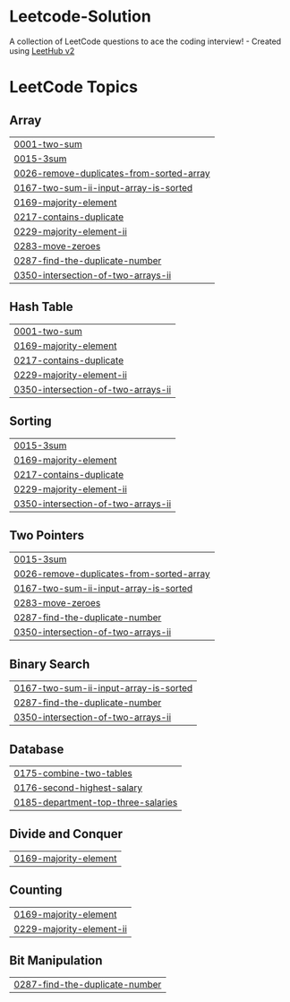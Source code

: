 # Leetcode-Solution
A collection of LeetCode questions to ace the coding interview! - Created using [LeetHub v2](https://github.com/arunbhardwaj/LeetHub-2.0)

<!---LeetCode Topics Start-->
# LeetCode Topics
## Array
|  |
| ------- |
| [0001-two-sum](https://github.com/pooja-169/Leetcode-Solution/tree/master/0001-two-sum) |
| [0015-3sum](https://github.com/pooja-169/Leetcode-Solution/tree/master/0015-3sum) |
| [0026-remove-duplicates-from-sorted-array](https://github.com/pooja-169/Leetcode-Solution/tree/master/0026-remove-duplicates-from-sorted-array) |
| [0167-two-sum-ii-input-array-is-sorted](https://github.com/pooja-169/Leetcode-Solution/tree/master/0167-two-sum-ii-input-array-is-sorted) |
| [0169-majority-element](https://github.com/pooja-169/Leetcode-Solution/tree/master/0169-majority-element) |
| [0217-contains-duplicate](https://github.com/pooja-169/Leetcode-Solution/tree/master/0217-contains-duplicate) |
| [0229-majority-element-ii](https://github.com/pooja-169/Leetcode-Solution/tree/master/0229-majority-element-ii) |
| [0283-move-zeroes](https://github.com/pooja-169/Leetcode-Solution/tree/master/0283-move-zeroes) |
| [0287-find-the-duplicate-number](https://github.com/pooja-169/Leetcode-Solution/tree/master/0287-find-the-duplicate-number) |
| [0350-intersection-of-two-arrays-ii](https://github.com/pooja-169/Leetcode-Solution/tree/master/0350-intersection-of-two-arrays-ii) |
## Hash Table
|  |
| ------- |
| [0001-two-sum](https://github.com/pooja-169/Leetcode-Solution/tree/master/0001-two-sum) |
| [0169-majority-element](https://github.com/pooja-169/Leetcode-Solution/tree/master/0169-majority-element) |
| [0217-contains-duplicate](https://github.com/pooja-169/Leetcode-Solution/tree/master/0217-contains-duplicate) |
| [0229-majority-element-ii](https://github.com/pooja-169/Leetcode-Solution/tree/master/0229-majority-element-ii) |
| [0350-intersection-of-two-arrays-ii](https://github.com/pooja-169/Leetcode-Solution/tree/master/0350-intersection-of-two-arrays-ii) |
## Sorting
|  |
| ------- |
| [0015-3sum](https://github.com/pooja-169/Leetcode-Solution/tree/master/0015-3sum) |
| [0169-majority-element](https://github.com/pooja-169/Leetcode-Solution/tree/master/0169-majority-element) |
| [0217-contains-duplicate](https://github.com/pooja-169/Leetcode-Solution/tree/master/0217-contains-duplicate) |
| [0229-majority-element-ii](https://github.com/pooja-169/Leetcode-Solution/tree/master/0229-majority-element-ii) |
| [0350-intersection-of-two-arrays-ii](https://github.com/pooja-169/Leetcode-Solution/tree/master/0350-intersection-of-two-arrays-ii) |
## Two Pointers
|  |
| ------- |
| [0015-3sum](https://github.com/pooja-169/Leetcode-Solution/tree/master/0015-3sum) |
| [0026-remove-duplicates-from-sorted-array](https://github.com/pooja-169/Leetcode-Solution/tree/master/0026-remove-duplicates-from-sorted-array) |
| [0167-two-sum-ii-input-array-is-sorted](https://github.com/pooja-169/Leetcode-Solution/tree/master/0167-two-sum-ii-input-array-is-sorted) |
| [0283-move-zeroes](https://github.com/pooja-169/Leetcode-Solution/tree/master/0283-move-zeroes) |
| [0287-find-the-duplicate-number](https://github.com/pooja-169/Leetcode-Solution/tree/master/0287-find-the-duplicate-number) |
| [0350-intersection-of-two-arrays-ii](https://github.com/pooja-169/Leetcode-Solution/tree/master/0350-intersection-of-two-arrays-ii) |
## Binary Search
|  |
| ------- |
| [0167-two-sum-ii-input-array-is-sorted](https://github.com/pooja-169/Leetcode-Solution/tree/master/0167-two-sum-ii-input-array-is-sorted) |
| [0287-find-the-duplicate-number](https://github.com/pooja-169/Leetcode-Solution/tree/master/0287-find-the-duplicate-number) |
| [0350-intersection-of-two-arrays-ii](https://github.com/pooja-169/Leetcode-Solution/tree/master/0350-intersection-of-two-arrays-ii) |
## Database
|  |
| ------- |
| [0175-combine-two-tables](https://github.com/pooja-169/Leetcode-Solution/tree/master/0175-combine-two-tables) |
| [0176-second-highest-salary](https://github.com/pooja-169/Leetcode-Solution/tree/master/0176-second-highest-salary) |
| [0185-department-top-three-salaries](https://github.com/pooja-169/Leetcode-Solution/tree/master/0185-department-top-three-salaries) |
## Divide and Conquer
|  |
| ------- |
| [0169-majority-element](https://github.com/pooja-169/Leetcode-Solution/tree/master/0169-majority-element) |
## Counting
|  |
| ------- |
| [0169-majority-element](https://github.com/pooja-169/Leetcode-Solution/tree/master/0169-majority-element) |
| [0229-majority-element-ii](https://github.com/pooja-169/Leetcode-Solution/tree/master/0229-majority-element-ii) |
## Bit Manipulation
|  |
| ------- |
| [0287-find-the-duplicate-number](https://github.com/pooja-169/Leetcode-Solution/tree/master/0287-find-the-duplicate-number) |
<!---LeetCode Topics End-->